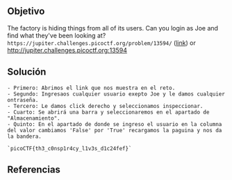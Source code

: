 ## Objetivo
The factory is hiding things from all of its users. Can you login as Joe and find what they've been looking at? `https://jupiter.challenges.picoctf.org/problem/13594/` ([link](https://jupiter.challenges.picoctf.org/problem/13594/)) or http://jupiter.challenges.picoctf.org:13594

## Solución
```
- Primero: Abrimos el link que nos muestra en el reto.
- Segundo: Ingresaos cualquier usuario exepto Joe y le damos cualquier ontraseña.
- Tercero: Le damos click derecho y seleccionamos inspeccionar.
- Cuarto: Se abrirá una barra y seleccionaremos en el apartado de "Almacenamiento".
- Quinto: En el apartado de donde se ingreso el usuario en la columna del valor cambiamos 'False' por 'True' recargamos la paguina y nos da la bandera.

`picoCTF{th3_c0nsp1r4cy_l1v3s_d1c24fef}`
```

## Referencias

